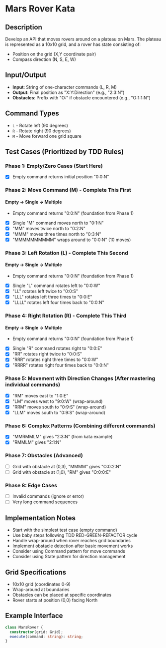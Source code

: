 # Mars Rover Kata

## Description
Develop an API that moves rovers around on a plateau on Mars. The plateau is represented as a 10x10 grid, and a rover has state consisting of:
- Position on the grid (X,Y coordinate pair)
- Compass direction (N, S, E, W)

## Input/Output
- **Input**: String of one-character commands (L, R, M)
- **Output**: Final position as "X:Y:Direction" (e.g., "2:3:N")
- **Obstacles**: Prefix with "O:" if obstacle encountered (e.g., "O:1:1:N")

## Command Types
- `L` - Rotate left (90 degrees)
- `R` - Rotate right (90 degrees)  
- `M` - Move forward one grid square

## Test Cases (Prioritized by TDD Rules)

### Phase 1: Empty/Zero Cases (Start Here)
- [x] Empty command returns initial position "0:0:N"

### Phase 2: Move Command (M) - Complete This First
#### Empty → Single → Multiple
- Empty command returns "0:0:N" (foundation from Phase 1)
- [x] Single "M" command moves north to "0:1:N"
- [x] "MM" moves twice north to "0:2:N"
- [x] "MMM" moves three times north to "0:3:N"
- [x] "MMMMMMMMMM" wraps around to "0:0:N" (10 moves)

### Phase 3: Left Rotation (L) - Complete This Second
#### Empty → Single → Multiple
- Empty command returns "0:0:N" (foundation from Phase 1)
- [x] Single "L" command rotates left to "0:0:W"
- [x] "LL" rotates left twice to "0:0:S"
- [x] "LLL" rotates left three times to "0:0:E"
- [x] "LLLL" rotates left four times back to "0:0:N"

### Phase 4: Right Rotation (R) - Complete This Third
#### Empty → Single → Multiple
- Empty command returns "0:0:N" (foundation from Phase 1)
- [x] Single "R" command rotates right to "0:0:E"
- [x] "RR" rotates right twice to "0:0:S"
- [x] "RRR" rotates right three times to "0:0:W"
- [x] "RRRR" rotates right four times back to "0:0:N"

### Phase 5: Movement with Direction Changes (After mastering individual commands)
- [x] "RM" moves east to "1:0:E"
- [x] "LM" moves west to "9:0:W" (wrap-around)
- [x] "RRM" moves south to "0:9:S" (wrap-around)
- [x] "LLM" moves south to "0:9:S" (wrap-around)

### Phase 6: Complex Patterns (Combining different commands)
- [x] "MMRMMLM" gives "2:3:N" (from kata example)
- [x] "RMMLM" gives "2:1:N"

### Phase 7: Obstacles (Advanced)
- [ ] Grid with obstacle at (0,3), "MMMM" gives "O:0:2:N"
- [ ] Grid with obstacle at (1,0), "RM" gives "O:0:0:E"

### Phase 8: Edge Cases
- [ ] Invalid commands (ignore or error)
- [ ] Very long command sequences

## Implementation Notes
- Start with the simplest test case (empty command)
- Use baby steps following TDD RED-GREEN-REFACTOR cycle
- Handle wrap-around when rover reaches grid boundaries
- Implement obstacle detection after basic movement works
- Consider using Command pattern for move commands
- Consider using State pattern for direction management

## Grid Specifications
- 10x10 grid (coordinates 0-9)
- Wrap-around at boundaries
- Obstacles can be placed at specific coordinates
- Rover starts at position (0,0) facing North

## Example Interface
```typescript
class MarsRover {
  constructor(grid: Grid);
  execute(command: string): string;
}
``` 
